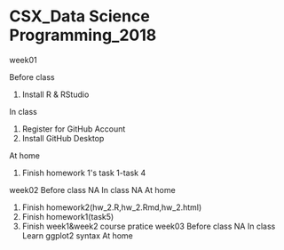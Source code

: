 # CSX_Data Science Programming_2018



week01

Before class
1. Install R & RStudio

In class
1. Register for GitHub Account
2. Install GitHub Desktop

At home
1. Finish homework 1's task 1-task 4

week02
Before class
NA
In class
NA
At home
1. Finish homework2(hw_2.R,hw_2.Rmd,hw_2.html)
2. Finish homework1(task5)
3. Finish week1&week2 course pratice
week03
Before class
NA
In class
Learn ggplot2 syntax
At home
